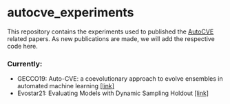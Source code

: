 # autocve_experiments

This repository contains the experiments used to published the [AutoCVE](https://github.com/celiolarcher/AUTOCVE) related papers. As new publications are made, we will add the respective code here.

### Currently:
- GECCO19: Auto-CVE: a coevolutionary approach to evolve ensembles in automated machine learning [[link]](https://dl.acm.org/doi/10.1145/3321707.3321844)
- Evostar21: Evaluating Models with Dynamic Sampling Holdout [[link]](https://link.springer.com/chapter/10.1007%2F978-3-030-72699-7_46)